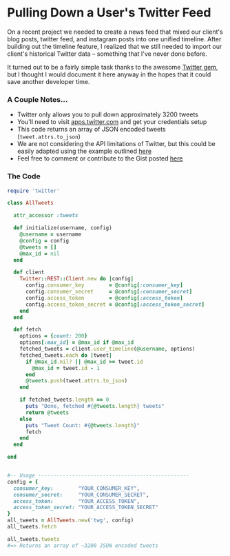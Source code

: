 # Pulling Down a User's Twitter Feed

On a recent project we needed to create a news feed that mixed our client's blog posts, twitter feed, and instagram posts into one unified timeline. After building out the timeline feature, I realized that we still needed to import our client's historical Twitter data – something that I've never done before.

It turned out to be a fairly simple task thanks to the awesome [Twitter gem](https://github.com/sferik/twitter), but I thought I would document it here anyway in the hopes that it could save another developer time.

### A Couple Notes...

* Twitter only allows you to pull down approximately 3200 tweets
* You'll need to visit [apps.twitter.com](https://apps.twitter.com/) and get your credentials setup
* This code returns an array of JSON encoded tweets (`tweet.attrs.to_json`) 
* We are not considering the API limitations of Twitter, but this could be easily adapted using the example outlined [here](https://github.com/sferik/twitter/blob/master/examples/RateLimiting.md)
* Feel free to comment or contribute to the Gist posted [here](https://gist.github.com/Emerson/c7d1638c2525464d3275)

### The Code

```ruby
require 'twitter'

class AllTweets

  attr_accessor :tweets

  def initialize(username, config)
    @username = username
    @config = config
    @tweets = []
    @max_id = nil
  end

  def client
    Twitter::REST::Client.new do |config|
      config.consumer_key        = @config[:consumer_key]
      config.consumer_secret     = @config[:consumer_secret]
      config.access_token        = @config[:access_token]
      config.access_token_secret = @config[:access_token_secret]
    end
  end

  def fetch
    options = {count: 200}
    options[:max_id] = @max_id if @max_id
    fetched_tweets = client.user_timeline(@username, options)
    fetched_tweets.each do |tweet|
      if @max_id.nil? || @max_id >= tweet.id
        @max_id = tweet.id - 1
      end
      @tweets.push(tweet.attrs.to_json)
    end

    if fetched_tweets.length == 0
      puts "Done, fetched #{@tweets.length} tweets"
      return @tweets
    else
      puts "Tweet Count: #{@tweets.length}"
      fetch
    end
  end

end


#-- Usage -------------------------------------------------
config = {
  consumer_key:        "YOUR_CONSUMER_KEY",
  consumer_secret:     "YOUR_CONSUMER_SECRET",
  access_token:        "YOUR_ACCESS_TOKEN",
  access_token_secret: "YOUR_ACCESS_TOKEN_SECRET"
}
all_tweets = AllTweets.new('twg', config)
all_tweets.fetch

all_tweets.tweets
#=> Returns an array of ~3200 JSON encoded tweets
```